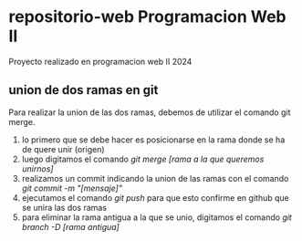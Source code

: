 # repositorio-web Programacion Web II

Proyecto realizado en programacion web II 2024

## union de dos ramas en git

Para realizar la union de las dos ramas, debemos de utilizar el comando git merge.

1.  lo primero que se debe hacer es posicionarse en la rama donde se ha de quere unir (origen)
2.  luego digitamos el comando _git merge [rama a la que queremos unirnos]_
3.  realizamos un commit indicando la union de las ramas con el comando _git commit -m "[mensaje]"_
4.  ejecutamos el comando _git push_ para que esto confirme en github que se unira las dos ramas
5.  para eliminar la rama antigua a la que se unio, digitamos el comando _git branch -D [rama antigua]_
